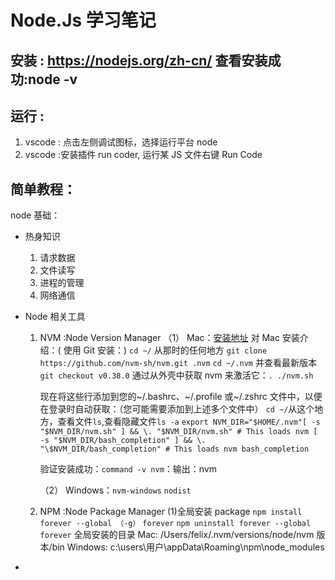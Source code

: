 # Node.Js 学习笔记

## 安装 : https://nodejs.org/zh-cn/ 查看安装成功:node -v

## 运行 :

1. vscode : 点击左侧调试图标，选择运行平台 node
2. vscode :安装插件 run coder, 运行某 JS 文件右键 Run Code

## 简单教程：

node 基础：

- 热身知识

  1. 请求数据
  2. 文件读写
  3. 进程的管理
  4. 网络通信

- Node 相关工具

  1.  NVM :Node Version Manager
      （1） Mac：[安装地址](https://github.com/nvm-sh/nvm/blob/master/README.md)
      对 Mac 安装介绍：( 使用 Git 安装：)
      `cd ~/` 从那时的任何地方 `git clone https://github.com/nvm-sh/nvm.git .nvm`
      `cd ~/.nvm` 并查看最新版本 `git checkout v0.38.0`
      通过从外壳中获取 nvm 来激活它：`. ./nvm.sh`

      现在将这些行添加到您的~/.bashrc、~/.profile 或~/.zshrc 文件中，以便在登录时自动获取：（您可能需要添加到上述多个文件中）
      `cd ~/`从这个地方，查看文件`ls`,查看隐藏文件`ls -a`
      `export NVM_DIR="$HOME/.nvm"[ -s "$NVM_DIR/nvm.sh" ] && \. "$NVM_DIR/nvm.sh" # This loads nvm [ -s "$NVM_DIR/bash_completion" ] && \. "\$NVM_DIR/bash_completion" # This loads nvm bash_completion`

      验证安装成功：`command -v nvm`：输出：nvm

      （2） Windows：`nvm-windows` `nodist`

  2.  NPM :Node Package Manager
      (1)全局安装 package
      `npm install forever --global （-g）`
      `forever`
      `npm uninstall forever --global`
      `forever`
      全局安装的目录
      Mac: /Users/felix/.nvm/versions/node/nvm 版本/bin
      Windows: c:\users\用户\appData\Roaming\npm\node_modules

- 